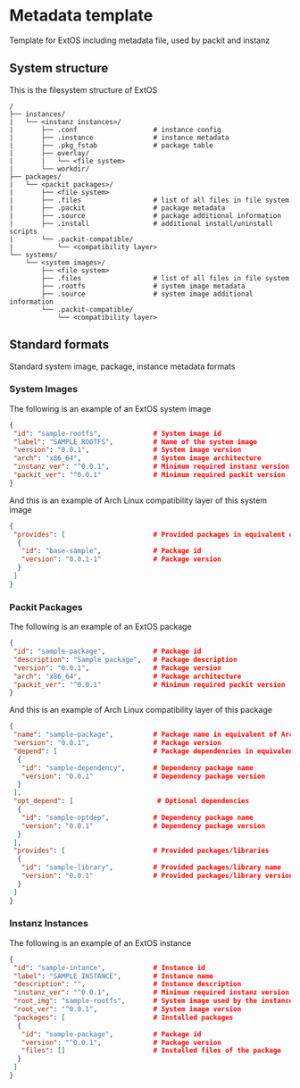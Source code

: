 # Metadata template

Template for ExtOS including metadata file, used by packit and instanz

## System structure

This is the filesystem structure of ExtOS

```text
/
├── instances/
|   └── <instanz instances>/
|       ├── .conf                   # instance config
|       ├── .instance               # instance metadata
|       ├── .pkg_fstab              # package table
|       ├── overlay/
|       |   └── <file system>
|       └── workdir/
├── packages/
|   └── <packit packages>/
|       ├── <file system>
|       ├── .files                  # list of all files in file system
|       ├── .packit                 # package metadata
|       ├── .source                 # package additional information
|       ├── .install                # additional install/uninstall scripts
|       └── .packit-compatible/
|           └── <compatibility layer>
└── systems/
    └── <system images>/
        ├── <file system>
        ├── .files                  # list of all files in file system
        ├── .rootfs                 # system image metadata
        ├── .source                 # system image additional information
        └── .packit-compatible/
            └── <compatibility layer>
```

## Standard formats

Standard system image, package, instance metadata formats

### System Images

The following is an example of an ExtOS system image

```json
{
 "id": "sample-rootfs",             # System image id
 "label": "SAMPLE ROOTFS",          # Name of the system image
 "version": "0.0.1",                # System image version
 "arch": "x86_64",                  # System image architecture
 "instanz_ver": "^0.0.1",           # Minimum required instanz version
 "packit_ver": "^0.0.1"             # Minimum required packit version
}
```

And this is an example of Arch Linux compatibility layer of this system image

```json
{
 "provides": [                      # Provided packages in equivalent of Arch Linux
  {
   "id": "base-sample",             # Package id
   "version": "0.0.1-1"             # Package version
  }
 ]
}
```

### Packit Packages

The following is an example of an ExtOS package

```json
{
 "id": "sample-package",            # Package id
 "description": "Sample package",   # Package description
 "version": "0.0.1",                # Package version
 "arch": "x86_64",                  # Package architecture
 "packit_ver": "^0.0.1"             # Minimum required packit version
}
```

And this is an example of Arch Linux compatibility layer of this package

```json
{
 "name": "sample-package",          # Package name in equivalent of Arch Linux
 "version": "0.0.1",                # Package version
 "depend": [                        # Package dependencies in equivalent of Arch Linux
  {
   "id": "sample-dependency",       # Dependency package name
   "version": "0.0.1"               # Dependency package version
  }
 ],
 "opt_depend": [                     # Optional dependencies
  {
   "id": "sample-optdep",           # Dependency package name
   "version": "0.0.1"               # Dependency package version
  }
 ],
 "provides": [                      # Provided packages/libraries
  {
   "id": "sample-library",          # Provided packages/library name
   "version": "0.0.1"               # Provided packages/library version
  }
 ]
}
```

### Instanz Instances

The following is an example of an ExtOS instance

```json
{
 "id": "sample-íntance",            # Instance id
 "label": "SAMPLE INSTANCE",        # Instance name
 "description": "",                 # Instance description
 "instanz_ver": "^0.0.1",           # Minimum required instanz version
 "root_img": "sample-rootfs",       # System image used by the instance
 "root_ver": "^0.0.1",              # System image version
 "packages": [                      # Installed packages
  {
   "id": "sample-package",          # Package id
   "version": "^0.0.1",             # Package version
   "files": []                      # Installed files of the package
  }
 ]
}
```

